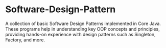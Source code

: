 # Software-Design-Pattern
A collection of basic Software Design Patterns implemented in Core Java. These programs help in understanding key OOP concepts and principles, providing hands-on experience with design patterns such as Singleton, Factory, and more.
